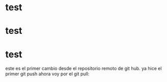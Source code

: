 # test
# test
# test
este es el primer cambio desde el repositorio remoto de git hub.
ya hice el primer git push ahora voy por el git pull:
